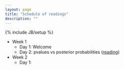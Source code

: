 ```yaml
---
layout: page
title: "Schedule of readings"
description: ""
---
```

{% include JB/setup %}

- Week 1
  - Day 1: Welcome
  - Day 2: pvalues vs posterior probabilities ([reading](http://www.stat.duke.edu/~berger/papers/02-01.pdf)) <!---, [perm link](http://projecteuclid.org/DPubS?service=UI&version=1.0&verb=Display&handle=euclid.ss/1056397485) --->
- Week 2
  - Day 1: 



